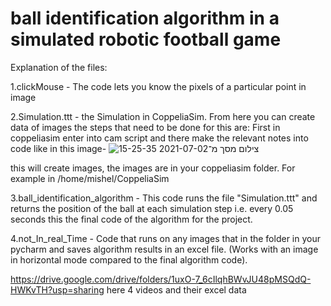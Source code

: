 # ball identification algorithm in a simulated robotic football game

Explanation of the files:

1.clickMouse - The code lets you know the pixels of a particular point in image

2.Simulation.ttt - the Simulation in CoppeliaSim. From here you can create data of images the steps that need to be done for this are:
First in coppeliasim enter into cam script and there make the relevant notes into code like in this image-
![צילום מסך מ־2021-07-02 15-25-35](https://user-images.githubusercontent.com/73639866/124274556-15848000-db4a-11eb-923e-ceb7f90f1e67.png)

this will create images, the images are in your coppeliasim folder. For example  in /home/mishel/CoppeliaSim

3.ball_identification_algorithm - This code runs the file "Simulation.ttt" and returns the position of the ball at each simulation step i.e. every 0.05 seconds this the final code of the algorithm for the project.

4.not_In_real_Time - Code that runs on any images that in the folder in your pycharm and saves algorithm results in an excel file. (Works with an image in horizontal mode compared to the final algorithm  code).
 
https://drive.google.com/drive/folders/1uxO-7_6cIlqhBWvJU48pMSQdQ-HWKvTH?usp=sharing
here 4 videos and  their excel data 
